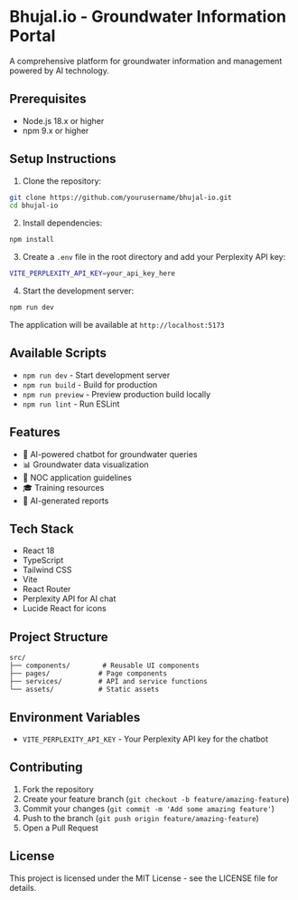 # Bhujal.io - Groundwater Information Portal

A comprehensive platform for groundwater information and management powered by AI technology.

## Prerequisites

- Node.js 18.x or higher
- npm 9.x or higher

## Setup Instructions

1. Clone the repository:
```bash
git clone https://github.com/yourusername/bhujal-io.git
cd bhujal-io
```

2. Install dependencies:
```bash
npm install
```

3. Create a `.env` file in the root directory and add your Perplexity API key:
```bash
VITE_PERPLEXITY_API_KEY=your_api_key_here
```

4. Start the development server:
```bash
npm run dev
```

The application will be available at `http://localhost:5173`

## Available Scripts

- `npm run dev` - Start development server
- `npm run build` - Build for production
- `npm run preview` - Preview production build locally
- `npm run lint` - Run ESLint

## Features

- 🤖 AI-powered chatbot for groundwater queries
- 📊 Groundwater data visualization
- 📝 NOC application guidelines
- 🎓 Training resources
- 📑 AI-generated reports

## Tech Stack

- React 18
- TypeScript
- Tailwind CSS
- Vite
- React Router
- Perplexity API for AI chat
- Lucide React for icons

## Project Structure

```
src/
├── components/        # Reusable UI components
├── pages/            # Page components
├── services/         # API and service functions
└── assets/           # Static assets
```

## Environment Variables

- `VITE_PERPLEXITY_API_KEY` - Your Perplexity API key for the chatbot

## Contributing

1. Fork the repository
2. Create your feature branch (`git checkout -b feature/amazing-feature`)
3. Commit your changes (`git commit -m 'Add some amazing feature'`)
4. Push to the branch (`git push origin feature/amazing-feature`)
5. Open a Pull Request

## License

This project is licensed under the MIT License - see the LICENSE file for details.